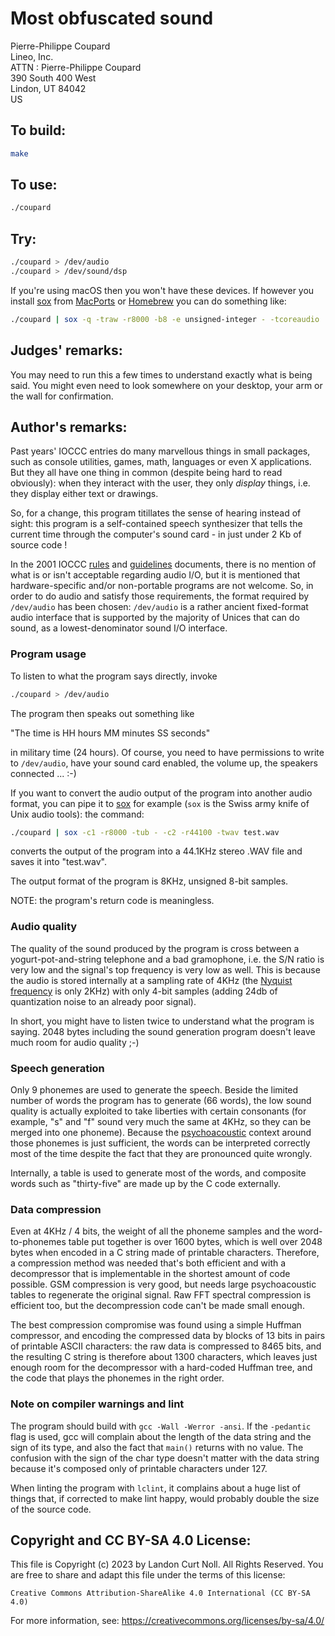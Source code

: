 # Most obfuscated sound

Pierre-Philippe Coupard\
Lineo, Inc.\
ATTN : Pierre-Philippe Coupard\
390 South 400 West\
Lindon, UT 84042\
US


## To build:

```sh
make
```


## To use:

```sh
./coupard
```


## Try:

```sh
./coupard > /dev/audio
./coupard > /dev/sound/dsp
```

If you're using macOS then you won't have these devices. If however you install
[sox](https://en.wikipedia.org/wiki/SoX) from
[MacPorts](https://www.macports.org) or [Homebrew](https://brew.sh) you can do
something like:

```sh
./coupard | sox -q -traw -r8000 -b8 -e unsigned-integer - -tcoreaudio
```


## Judges' remarks:

You may need to run this a few times to understand exactly what is
being said.  You might even need to look somewhere on your desktop,
your arm or the wall for confirmation.


## Author's remarks:

Past years' IOCCC entries do many marvellous things in small packages,
such as console utilities, games, math, languages or even X
applications.  But they all have one thing in common (despite being hard
to read obviously): when they interact with the user, they only
*display* things, i.e. they display either text or drawings.

So, for a change, this program titillates the sense of hearing instead
of sight: this program is a self-contained speech synthesizer that
tells the current time through the computer's sound card - in just under
2 Kb of source code !

In the 2001 IOCCC [rules](/2001/rules.txt) and
[guidelines](/2001/guidelines.txt) documents, there is no mention of
what is or isn't acceptable regarding audio I/O, but it is mentioned
that hardware-specific and/or non-portable programs are not welcome. So,
in order to do audio and satisfy those requirements, the format required
by `/dev/audio` has been chosen: `/dev/audio` is a rather ancient
fixed-format audio interface that is supported by the majority of Unices
that can do sound, as a lowest-denominator sound I/O interface.

### Program usage

To listen to what the program says directly, invoke

```sh
./coupard > /dev/audio
```

The program then speaks out something like

  "The time is HH hours MM minutes SS seconds"

in military time (24 hours). Of course, you need to have permissions
to write to `/dev/audio`, have your sound card enabled, the volume up,
the speakers connected ... :-)

If you want to convert the audio output of the program into another audio
format, you can pipe it to [sox](https://en.wikipedia.org/wiki/SoX) for example
(`sox` is the Swiss army knife of Unix audio tools): the command:

```sh
./coupard | sox -c1 -r8000 -tub - -c2 -r44100 -twav test.wav
```

converts the output of the program into a 44.1KHz stereo .WAV
file and saves it into "test.wav".

The output format of the program is 8KHz, unsigned 8-bit samples.

NOTE: the program's return code is meaningless.

### Audio quality

The quality of the sound produced by the program is cross between a
yogurt-pot-and-string telephone and a bad gramophone, i.e. the S/N ratio is very
low and the signal's top frequency is very low as well.  This is because the
audio is stored internally at a sampling rate of 4KHz (the [Nyquist
frequency](https://en.wikipedia.org/wiki/Nyquist_frequency) is only 2KHz) with
only 4-bit samples (adding 24db of quantization noise to an already poor
signal).

In short, you might have to listen twice to understand what the
program is saying. 2048 bytes including the sound generation program
doesn't leave much room for audio quality ;-)

### Speech generation

Only 9 phonemes are used to generate the speech. Beside the limited
number of words the program has to generate (66 words), the low sound
quality is actually exploited to take liberties with certain
consonants (for example, "s" and "f" sound very much the same at 4KHz,
so they can be merged into one phoneme). Because the
[psychoacoustic](https://en.wikipedia.org/wiki/Psychoacoustics)
context around those phonemes is just sufficient, the words can be
interpreted correctly most of the time despite the fact that they are
pronounced quite wrongly.

Internally, a table is used to generate most of the words, and
composite words such as "thirty-five" are made up by the C code
externally.

### Data compression

Even at 4KHz / 4 bits, the weight of all the phoneme samples and the
word-to-phonemes table put together is over 1600 bytes, which is well
over 2048 bytes when encoded in a C string made of printable
characters.  Therefore, a compression method was needed that's both
efficient and with a decompressor that is implementable in the
shortest amount of code possible. GSM compression is very good, but
needs large psychoacoustic tables to regenerate the original
signal. Raw FFT spectral compression is efficient too, but the
decompression code can't be made small enough.

The best compression compromise was found using a simple Huffman
compressor, and encoding the compressed data by blocks of 13 bits in
pairs of printable ASCII characters: the raw data is compressed to
8465 bits, and the resulting C string is therefore about 1300
characters, which leaves just enough room for the decompressor with a
hard-coded Huffman tree, and the code that plays the phonemes in the
right order.

### Note on compiler warnings and lint

The program should build with `gcc -Wall -Werror -ansi`.  If the `-pedantic`
flag is used, gcc will complain about the length of the data string and the sign
of its type, and also the fact that `main()` returns with no value. The
confusion with the sign of the char type doesn't matter with the data string
because it's composed only of printable characters under 127.

When linting the program with `lclint`, it complains about a huge list
of things that, if corrected to make lint happy, would probably double
the size of the source code.


## Copyright and CC BY-SA 4.0 License:

This file is Copyright (c) 2023 by Landon Curt Noll.  All Rights Reserved.
You are free to share and adapt this file under the terms of this license:

    Creative Commons Attribution-ShareAlike 4.0 International (CC BY-SA 4.0)

For more information, see: https://creativecommons.org/licenses/by-sa/4.0/
